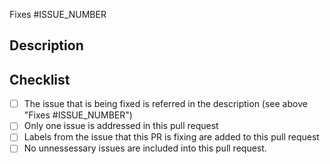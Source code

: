 Fixes #ISSUE_NUMBER

## Description
<!--- Describe your changes in detail -->

## Checklist
<!--- Make sure to add `x` to all items in the following checklist: -->
- [ ] The issue that is being fixed is referred in the description (see above "Fixes #ISSUE_NUMBER")
- [ ] Only one issue is addressed in this pull request
- [ ] Labels from the issue that this PR is fixing are added to this pull request
- [ ] No unnessessary issues are included into this pull request.
